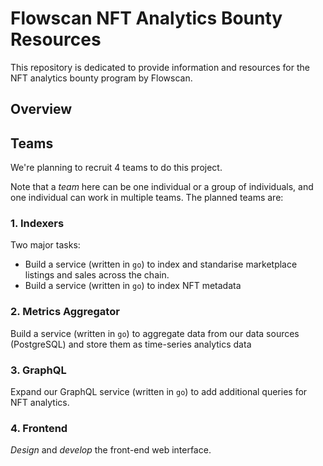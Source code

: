 # Flowscan NFT Analytics Bounty Resources

This repository is dedicated to provide information and resources for the NFT analytics bounty program by Flowscan. 

## Overview 

## Teams

We're planning to recruit 4 teams to do this project. 

Note that a _team_ here can be one individual or a group of individuals, and one individual can work in multiple teams. The planned teams are: 

### 1. Indexers 

Two major tasks: 
- Build a service (written in `go`) to index and standarise marketplace listings and sales across the chain. 
- Build a service (written in `go`) to index NFT metadata 

### 2. Metrics Aggregator

Build a service (written in `go`) to aggregate data from our data sources (PostgreSQL) and store them as time-series analytics data

### 3. GraphQL

Expand our GraphQL service (written in `go`) to add additional queries for NFT analytics.

### 4. Frontend 

*Design* and *develop* the front-end web interface.

